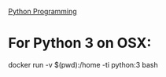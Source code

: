 [Python Programming](https://www.amazon.com/Python-Programming-Introduction-Computer-Science/dp/1590282752/)

# For Python 3 on OSX:

docker run -v $(pwd):/home -ti python:3 bash